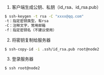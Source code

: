 1.  客户端生成公钥、私钥（id_rsa、id_rsa.pub）
```bash
$ ssh-keygen -t rsa -C "xxxx@qq.com"
-t：指定密钥类型，有rsa
-C：注释文字，常用邮箱
-f：指定密钥名（不建议使用）
```
2. 将密钥复制给服务器 
```bash
$ ssh-copy-id -i .ssh/id_rsa.pub root@node2
```
3. 登录服务器
```bash
$ ssh root@node2
```
